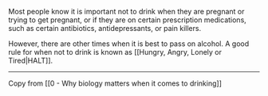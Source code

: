 Most people know it is important not to drink when they are pregnant or trying to get pregnant, or if they are on certain prescription medications, such as certain antibiotics, antidepressants, or pain killers.

However, there are other times when it is best to pass on alcohol. A good rule for when not to drink is known as [[Hungry, Angry, Lonely or Tired|HALT]].

---

Copy from [[0 - Why biology matters when it comes to drinking]]
